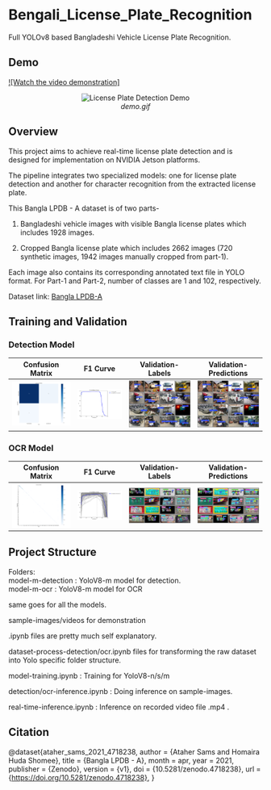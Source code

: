 # Bengali_License_Plate_Recognition
Full YOLOv8 based Bangladeshi Vehicle License Plate Recognition.


## Demo
[![Watch the video demonstration]](https://drive.google.com/file/d/1H8pPJruDS8Gm2Uxu-_MeRnzxKP7c8qVX/view?usp=drive_link)


<p align="center">
  <img src="assets/v1.gif" alt="License Plate Detection Demo">
  <br>
  <em>demo.gif</em>
</p>



## Overview

This project aims to achieve real-time license plate detection and is designed for implementation on NVIDIA Jetson platforms. 

The pipeline integrates two specialized models: one for license plate detection and another for character recognition from the extracted license plate.


This Bangla LPDB - A dataset is of two parts-

1. Bangladeshi vehicle images with visible Bangla license plates which includes 1928 images.

2. Cropped Bangla license plate which includes 2662 images (720 synthetic images, 1942 images manually cropped from part-1).

 

Each image also contains its corresponding annotated text file in YOLO format. For Part-1 and Part-2, number of classes are 1 and 102, respectively.


Dataset link: [Bangla LPDB-A](https://zenodo.org/records/4718238)




## Training and Validation
### Detection Model
| Confusion Matrix | F1 Curve | Validation-Labels | Validation-Predictions |
|:----------------:|:--------:|:----------------:|:---------------:|
| ![Confusion Matrix](assets/detection/conf.png) | ![F1](assets/detection/f1.png) | ![Validation-Labels](assets/detection/val_batch2_labels.jpg) | ![Validation-Predictions ](assets/detection/val_batch2_pred.jpg) |


### OCR Model
| Confusion Matrix | F1 Curve | Validation-Labels | Validation-Predictions |
|:----------------:|:--------:|:----------------:|:---------------:|
| ![Confusion Matrix](assets/ocr/conf.png) | ![F1](assets/ocr/f1.png) | ![Validation-Labels](assets/ocr/val_batch2_labels.jpg) | ![Validation-Predictions ](assets/ocr/val_batch2_pred.jpg) |


## Project Structure 
Folders:<br>
model-m-detection : YoloV8-m model for detection.<br>
model-m-ocr : YoloV8-m model for OCR<br>

same goes for all the models.<br>

sample-images/videos for demonstration<br> 

.ipynb files are pretty much self explanatory.<br>

dataset-process-detection/ocr.ipynb files for transforming the raw dataset into Yolo specific folder structure.<br>


model-training.ipynb : Training for YoloV8-n/s/m<br>


detection/ocr-inference.ipynb : Doing inference on sample-images.<br>

real-time-inference.ipynb : Inference on recorded video file .mp4 .




## Citation

@dataset{ataher_sams_2021_4718238,
  author       = {Ataher Sams and
                  Homaira Huda Shomee},
  title        = {Bangla LPDB - A},
  month        = apr,
  year         = 2021,
  publisher    = {Zenodo},
  version      = {v1},
  doi          = {10.5281/zenodo.4718238},
  url          = {https://doi.org/10.5281/zenodo.4718238},
}
